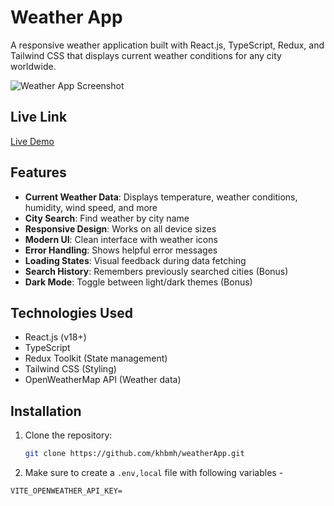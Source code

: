 # Weather App

A responsive weather application built with React.js, TypeScript, Redux, and Tailwind CSS that displays current weather conditions for any city worldwide.

![Weather App Screenshot](https://i.ibb.co/SXbS8D7s/weatherapp.png)

## Live Link

[Live Demo](https://weather-kb.netlify.app)

## Features

- **Current Weather Data**: Displays temperature, weather conditions, humidity, wind speed, and more
- **City Search**: Find weather by city name
- **Responsive Design**: Works on all device sizes
- **Modern UI**: Clean interface with weather icons
- **Error Handling**: Shows helpful error messages
- **Loading States**: Visual feedback during data fetching
- **Search History**: Remembers previously searched cities (Bonus)
- **Dark Mode**: Toggle between light/dark themes (Bonus)

## Technologies Used

- React.js (v18+)
- TypeScript
- Redux Toolkit (State management)
- Tailwind CSS (Styling)
- OpenWeatherMap API (Weather data)

## Installation

1. Clone the repository:
   ```bash
   git clone https://github.com/khbmh/weatherApp.git

2. Make sure to create a `.env,local` file with following variables -

```
VITE_OPENWEATHER_API_KEY=
```
